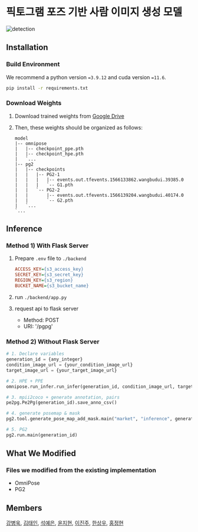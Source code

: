 # 픽토그램 포즈 기반 사람 이미지 생성 모델

![detection](https://github.com/plain127/Posetive/assets/98394884/27cf8ac1-a22a-41c6-beaf-86d065c6db2b)

## Installation

### Build Environment

We recommend a python version `=3.9.12` and cuda version `=11.6`.

```bash
pip install -r requirements.txt
```

### Download Weights

1. Download trained weights from [Google Drive](https://drive.google.com/drive/folders/1QBQpteHk6BP96RJ52Dy3vSEBtvLekmLe?usp=sharing)

2. Then, these weights should be organized as follows:

   ```
   model
   |-- omnipose
   |   |-- checkpoint_ppe.pth
   |   |-- checkpoint_hpe.pth
   |   `...
   |-- pg2
   |   |-- checkpoints
   |   |   |-- PG2-1
   |   |   |   |-- events.out.tfevents.1566133862.wangbudui.39385.0
   |   |   |   `-- G1.pth
   |   |   `-- PG2-2
   |   |       |-- events.out.tfevents.1566139204.wangbudui.40174.0
   |   |       `-- G2.pth
   |   `...
   `...
   ```

## Inference

### Method 1) With Flask Server

1. Prepare `.env` file to `./backend`

   ```ini
   ACCESS_KEY={s3_access_key}
   SECRET_KEY={s3_secret_key}
   REGION_KEY={s3_region}
   BUCKET_NAME={s3_bucket_name}
   ```

2. run `./backend/app.py`
3. request api to flask server
   - Method: POST
   - URI: '/pgpg'

### Method 2) Without Flask Server

```python
# 1. Declare variables
generation_id = {any_integer}
condition_image_url = {your_condition_image_url}
target_image_url = {your_target_image_url}

# 2. HPE + PPE
omnipose.run_infer.run_infer(generation_id, condition_image_url, target_image_url)

# 3. mpii2coco + generate annotation, pairs
pe2pg.Pe2Pg(generation_id).save_anno_csv()

# 4. generate posemap & mask
pg2.tool.generate_pose_map_add_mask.main("market", "inference", generation_id)

# 5. PG2
pg2.run.main(generation_id)
```

## What We Modified

### Files we modified from the existing implementation

- OmniPose
- PG2

## Members

[강병욱](https://github.com/plain127), [김태인](https://github.com/Kim-Taein), [석예은](https://github.com/yenseok), [윤지현](https://github.com/Yoonnnnnnnnnn), [이진주](https://github.com/2realzoo), [한상우](https://github.com/1upright), [홍정현](https://github.com/JeonghyunHong)
